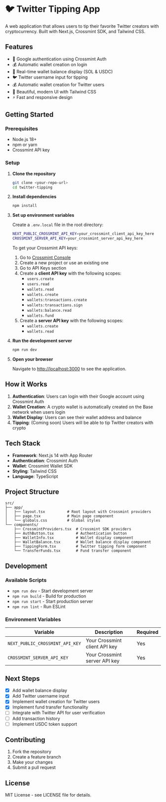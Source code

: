 # 🐦 Twitter Tipping App

A web application that allows users to tip their favorite Twitter creators with cryptocurrency. Built with Next.js, Crossmint SDK, and Tailwind CSS.

## Features

- 🔐 Google authentication using Crossmint Auth
- 💰 Automatic wallet creation on login
- 💎 Real-time wallet balance display (SOL & USDC)
- 🐦 Twitter username input for tipping
- 💰 Automatic wallet creation for Twitter users
- 🎨 Beautiful, modern UI with Tailwind CSS
- ⚡ Fast and responsive design

## Getting Started

### Prerequisites

- Node.js 18+ 
- npm or yarn
- Crossmint API key

### Setup

1. **Clone the repository**
   ```bash
   git clone <your-repo-url>
   cd twitter-tipping
   ```

2. **Install dependencies**
   ```bash
   npm install
   ```

3. **Set up environment variables**
   
   Create a `.env.local` file in the root directory:
   ```bash
   NEXT_PUBLIC_CROSSMINT_API_KEY=your_crossmint_client_api_key_here
   CROSSMINT_SERVER_API_KEY=your_crossmint_server_api_key_here
   ```

   To get your Crossmint API keys:
   1. Go to [Crossmint Console](https://console.crossmint.com/)
   2. Create a new project or use an existing one
   3. Go to API Keys section
   4. Create a **client API key** with the following scopes:
      - `users.create`
      - `users.read`
      - `wallets.read`
      - `wallets.create`
      - `wallets:transactions.create`
      - `wallets:transactions.sign`
      - `wallets:balance.read`
      - `wallets.fund`
   5. Create a **server API key** with the following scopes:
      - `wallets.create`
      - `wallets.read`

4. **Run the development server**
   ```bash
   npm run dev
   ```

5. **Open your browser**
   
   Navigate to [http://localhost:3000](http://localhost:3000) to see the application.

## How it Works

1. **Authentication**: Users can login with their Google account using Crossmint Auth
2. **Wallet Creation**: A crypto wallet is automatically created on the Base network when users login
3. **Wallet Display**: Users can see their wallet address and balance
4. **Tipping**: (Coming soon) Users will be able to tip Twitter creators with crypto

## Tech Stack

- **Framework**: Next.js 14 with App Router
- **Authentication**: Crossmint Auth
- **Wallet**: Crossmint Wallet SDK
- **Styling**: Tailwind CSS
- **Language**: TypeScript

## Project Structure

```
src/
├── app/
│   ├── layout.tsx          # Root layout with Crossmint providers
│   ├── page.tsx            # Main page component
│   └── globals.css         # Global styles
└── components/
    ├── CrossmintProviders.tsx  # Crossmint SDK providers
    ├── AuthButton.tsx          # Authentication button
    ├── WalletInfo.tsx          # Wallet display component
    ├── WalletBalance.tsx       # Wallet balance display component
    ├── TippingForm.tsx         # Twitter tipping form component
    └── TransferFunds.tsx       # Fund transfer component
```

## Development

### Available Scripts

- `npm run dev` - Start development server
- `npm run build` - Build for production
- `npm run start` - Start production server
- `npm run lint` - Run ESLint

### Environment Variables

| Variable | Description | Required |
|----------|-------------|----------|
| `NEXT_PUBLIC_CROSSMINT_API_KEY` | Your Crossmint client API key | Yes |
| `CROSSMINT_SERVER_API_KEY` | Your Crossmint server API key | Yes |

## Next Steps

- [x] Add wallet balance display
- [x] Add Twitter username input
- [x] Implement wallet creation for Twitter users
- [x] Implement fund transfer functionality
- [ ] Integrate with Twitter API for user verification
- [ ] Add transaction history
- [ ] Implement USDC token support

## Contributing

1. Fork the repository
2. Create a feature branch
3. Make your changes
4. Submit a pull request

## License

MIT License - see LICENSE file for details.
